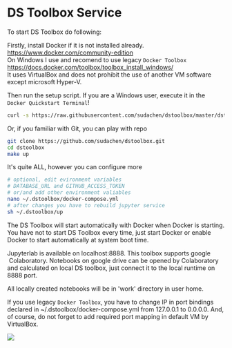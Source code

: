 # DS Toolbox Service

To start DS Toolbox do following:

Firstly, install Docker if it is not installed already.
https://www.docker.com/community-edition   
On Windows I use and recomend to use legacy `Docker Toolbox` https://docs.docker.com/toolbox/toolbox_install_windows/   
It uses VirtualBox and does not prohibit the use of another VM software except microsoft Hyper-V. 

Then run the setup script. If you are a Windows user, execute it in the `Docker Quickstart Terminal`!
```sh
curl -s https://raw.githubusercontent.com/sudachen/dstoolbox/master/dstoolbox-setup.sh | sh
```

Or, if you familiar with Git, you can play with repo

```sh
git clone https://github.com/sudachen/dstoolbox.git
cd dstoolbox
make up
```

It's quite ALL, however you can configure more

```sh
# optional, edit evironment variables 
# DATABASE_URL and GITHUB_ACCESS_TOKEN
# or/and add other environment valiables
nano ~/.dstoolbox/docker-compose.yml
# after changes you have to rebuild jupyter service
sh ~/.dstoolbox/up
````

The DS Toolbox will start automatically with Docker when Docker is starting. You have not to start DS Toolbox every time, just start Docker or enable Docker to start automatically at system boot time.

Jupyterlab is available on localhost:8888. This toolbox supports google  Colaboratory. Notebooks on google drive can be opened by Colaboratory and calculated on local DS toolbox, just connect it to the local runtime on 8888 port.

All locally created notebooks will be in 'work' directory in user home. 

If you use legacy `Docker Toolbox`, you have to change IP in port bindings declared in ~/.dstoolbox/docker-compose.yml from 127.0.0.1 to 0.0.0.0. And, of course, do not forget to add required port mapping in default VM by VirtualBox.

![](https://github.com/sudachen/dstoolbox/raw/master/docs/assets/virtualbox_ports.png)
